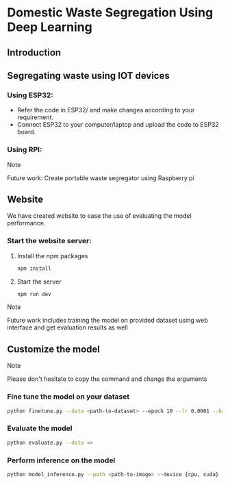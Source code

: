 # Domestic Waste Segregation Using Deep Learning

## Introduction





## Segregating waste using IOT devices

### Using ESP32:

* Refer the code in ESP32/ and make changes according to your requirement.
* Connect ESP32 to your computer/laptop and upload the code to ESP32 board.

### Using RPI:
> [!Note]
> Future work: Create portable waste segregator using Raspberry pi


## Website

We have created website to ease the use of evaluating the model performance.

### Start the website server:

1. Install the npm packages

   ```bash
   npm install
   ```

2. Start the server

   ```bash
   npm run dev
   ```

> [!NOTE]
> Future work includes training the model on provided dataset using web interface and get evaluation results as well


## Customize the model

> [!Note]
> Please don't hesitate to copy the command and change the arguments

### Fine tune the model on your dataset

```bash
python finetune.py --data <path-to-dataset> --epoch 10 --lr 0.0001 --batch_size 32 --checkpoint_path ../ckpt/trained_model.pth
```

### Evaluate the model
```bash
python evaluate.py --data <>
```

### Perform inference on the model
```bash
python model_inference.py --path <path-to-image> --device {cpu, cuda}
```
